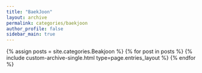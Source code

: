 ```yaml
---
title: "BaekJoon"
layout: archive
permalink: categories/baekjoon
author_profile: false
sidebar_main: true
---
```


{% assign posts = site.categories.Beakjoon %}
{% for post in posts %}
    {% include custom-archive-single.html type=page.entries_layout %}
{% endfor %}